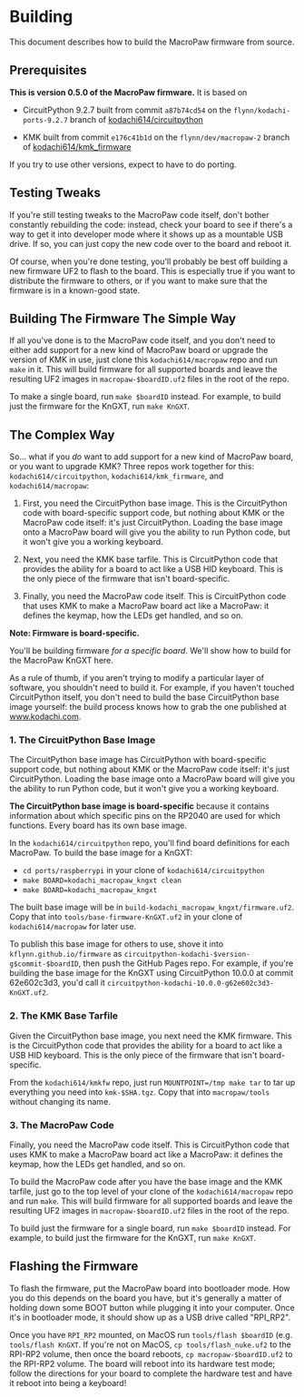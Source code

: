 # Building

This document describes how to build the MacroPaw firmware from source.

## Prerequisites

**This is version 0.5.0 of the MacroPaw firmware.** It is based on

- CircuitPython 9.2.7 built from commit `a87b74cd54` on the
  `flynn/kodachi-ports-9.2.7` branch of
  [kodachi614/circuitpython](https://github.com/kodachi614/circuitpython)

- KMK built from commit `e176c41b1d` on the `flynn/dev/macropaw-2` branch of
  [kodachi614/kmk_firmware](https://github.com/kodachi614/kmk_firmware)

If you try to use other versions, expect to have to do porting.

## Testing Tweaks

If you're still testing tweaks to the MacroPaw code itself, don't bother
constantly rebuilding the code: instead, check your board to see if there's a
way to get it into developer mode where it shows up as a mountable USB drive.
If so, you can just copy the new code over to the board and reboot it.

Of course, when you're done testing, you'll probably be best off building a
new firmware UF2 to flash to the board. This is especially true if you want to
distribute the firmware to others, or if you want to make sure that the
firmware is in a known-good state.

## Building The Firmware The Simple Way

If all you've done is to the MacroPaw code itself, and you don't need to
either add support for a new kind of MacroPaw board or upgrade the version of
KMK in use, just clone this `kodachi614/macropaw` repo and run `make` in it.
This will build firmware for all supported boards and leave the resulting UF2
images in `macropaw-$boardID.uf2` files in the root of the repo.

To make a single board, run `make $boardID` instead. For example, to build
just the firmware for the KnGXT, run `make KnGXT`.

## The Complex Way

So... what if you _do_ want to add support for a new kind of MacroPaw board,
or you want to upgrade KMK? Three repos work together for this:
`kodachi614/circuitpython`, `kodachi614/kmk_firmware`, and
`kodachi614/macropaw`:

1. First, you need the CircuitPython base image. This is the CircuitPython code
   with board-specific support code, but nothing about KMK or the MacroPaw
   code itself: it's just CircuitPython. Loading the base image onto a MacroPaw
   board will give you the ability to run Python code, but it won't give you a
   working keyboard.

2. Next, you need the KMK base tarfile. This is CircuitPython code that
   provides the ability for a board to act like a USB HID keyboard. This is
   the only piece of the firmware that isn't board-specific.

3. Finally, you need the MacroPaw code itself. This is CircuitPython code that
   uses KMK to make a MacroPaw board act like a MacroPaw: it defines the
   keymap, how the LEDs get handled, and so on.

**Note: Firmware is board-specific.**

You'll be building firmware _for a specific board_. We'll show how to build
for the MacroPaw KnGXT here.

As a rule of thumb, if you aren't trying to modify a particular layer of
software, you shouldn't need to build it. For example, if you haven't touched
CircuitPython itself, you don't need to build the base CircuitPython base
image yourself: the build process knows how to grab the one published at
www.kodachi.com.

### 1. The CircuitPython Base Image

The CircuitPython base image has CircuitPython with board-specific support
code, but nothing about KMK or the MacroPaw code itself: it's just
CircuitPython. Loading the base image onto a MacroPaw board will give you the
ability to run Python code, but it won't give you a working keyboard.

**The CircuitPython base image is board-specific** because it contains
information about which specific pins on the RP2040 are used for which
functions. Every board has its own base image.

In the `kodachi614/circuitpython` repo, you'll find board definitions for each
MacroPaw. To build the base image for a KnGXT:

- `cd ports/raspberrypi` in your clone of `kodachi614/circuitpython`
- `make BOARD=kodachi_macropaw_kngxt clean`
- `make BOARD=kodachi_macropaw_kngxt`

The built base image will be in `build-kodachi_macropaw_kngxt/firmware.uf2`.
Copy that into `tools/base-firmware-KnGXT.uf2` in your clone of
`kodachi614/macropaw` for later use.

To publish this base image for others to use, shove it into
`kflynn.github.io/firmware` as
`circuitpython-kodachi-$version-g$commit-$boardID`, then push the GitHub Pages
repo. For example, if you're building the base image for the KnGXT using
CircuitPython 10.0.0 at commit 62e602c3d3, you'd call it
`circuitpython-kodachi-10.0.0-g62e602c3d3-KnGXT.uf2`.

### 2. The KMK Base Tarfile

Given the CircuitPython base image, you next need the KMK firmware. This is
the CircuitPython code that provides the ability for a board to act like a USB
HID keyboard. This is the only piece of the firmware that isn't
board-specific.

From the `kodachi614/kmkfw` repo, just run `MOUNTPOINT=/tmp make tar` to tar
up everything you need into `kmk-$SHA.tgz`. Copy that into
`macropaw/tools` without changing its name.

### 3. The MacroPaw Code

Finally, you need the MacroPaw code itself. This is CircuitPython code that
uses KMK to make a MacroPaw board act like a MacroPaw: it defines the
keymap, how the LEDs get handled, and so on.

To build the MacroPaw code after you have the base image and the KMK tarfile,
just go to the top level of your clone of the `kodachi614/macropaw` repo and run
`make`. This will build firmware for all supported boards and leave the
resulting UF2 images in `macropaw-$boardID.uf2` files in the root of the repo.

To build just the firmware for a single board, run `make $boardID` instead.
For example, to build just the firmware for the KnGXT, run `make KnGXT`.

## Flashing the Firmware

To flash the firmware, put the MacroPaw board into bootloader mode. How you do
this depends on the board you have, but it's generally a matter of holding
down some BOOT button while plugging it into your computer. Once it's in
bootloader mode, it should show up as a USB drive called "RPI_RP2".

Once you have `RPI_RP2` mounted, on MacOS run `tools/flash $boardID` (e.g.
`tools/flash KnGXT`. If you're not on MacOS, `cp tools/flash_nuke.uf2` to the
RPI-RP2 volume, then once the board reboots, `cp macropaw-$boardID.uf2` to the
RPI-RP2 volume. The board will reboot into its hardware test mode; follow the
directions for your board to complete the hardware test and have it reboot
into being a keyboard!
